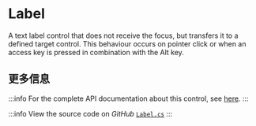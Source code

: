 # Label

A text label control that does not receive the focus, but transfers it to a defined target control. This behaviour occurs on pointer click or when an access key is pressed in combination with the Alt key.



## 更多信息

:::info
For the complete API documentation about this control, see [here](https://reference.avaloniaui.net/api/Avalonia.Controls/Label/).
:::

:::info
View the source code on _GitHub_ [`Label.cs`](https://github.com/AvaloniaUI/Avalonia/blob/master/src/Avalonia.Controls/Label.cs)
:::
